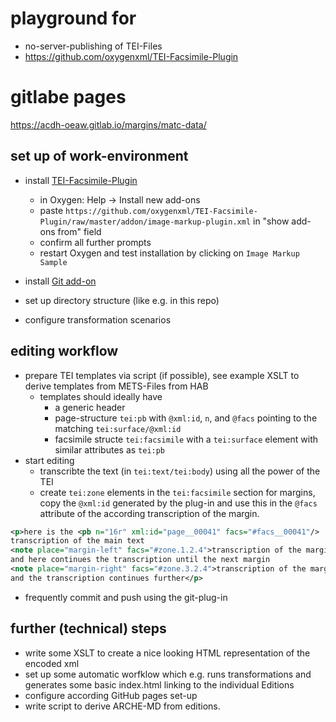 # playground for
* no-server-publishing of TEI-Files
* https://github.com/oxygenxml/TEI-Facsimile-Plugin

# gitlabe pages

https://acdh-oeaw.gitlab.io/margins/matc-data/

## set up of work-environment

* install [TEI-Facsimile-Plugin](https://github.com/oxygenxml/TEI-Facsimile-Plugin)
  * in Oxygen: Help -> Install new add-ons
  * paste `https://github.com/oxygenxml/TEI-Facsimile-Plugin/raw/master/addon/image-markup-plugin.xml` in "show add-ons from" field
  * confirm all further prompts
  * restart Oxygen and test installation by clicking on `Image Markup Sample`
 
* install [Git add-on](https://github.com/oxygenxml/oxygen-git-plugin)
* set up directory structure (like e.g. in this repo)
* configure transformation scenarios

## editing workflow

* prepare TEI templates via script (if possible), see example XSLT to derive templates from METS-Files from HAB
  * templates should ideally have
    * a generic header
    * page-structure `tei:pb` with `@xml:id`, `n`, and `@facs` pointing to the matching `tei:surface/@xml:id`
    * facsimile structe `tei:facsimile` with a `tei:surface` element with similar attributes as `tei:pb`
 * start editing
   * transcribte the text (in `tei:text/tei:body`) using all the power of the TEI
   * create `tei:zone` elements in the `tei:facsimile` section for margins, copy the `@xml:id` generated by the plug-in and use this in the `@facs` attribute of the according transcription of the margin. 
    
```xml
<p>here is the <pb n="16r" xml:id="page__00041" facs="#facs__00041"/>
transcription of the main text
<note place="margin-left" facs="#zone.1.2.4">transcription of the margin</note>
and here continues the transcription until the next margin
<note place="margin-right" facs="#zone.3.2.4">transcription of the margin</note>
and the transcription continues further</p>
```

* frequently commit and push using the git-plug-in

## further (technical) steps

* write some XSLT to create a nice looking HTML representation of the encoded xml
* set up some automatic worfklow which e.g. runs transformations and generates some basic index.html linking to the individual Editions
* configure according GitHub pages set-up
* write script to derive ARCHE-MD from editions.

